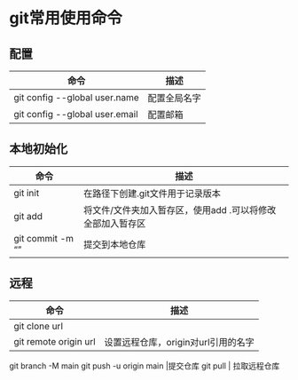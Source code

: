 # git常用使用命令


## 配置
命令|描述
---|---
git config --global user.name|配置全局名字
git config --global user.email|配置邮箱

## 本地初始化
命令|描述
--- | ---
git init| 在路径下创建.git文件用于记录版本
git add |将文件/文件夹加入暂存区，使用add .可以将修改全部加入暂存区
git commit -m “” |提交到本地仓库

## 远程
命令|描述
---|---
git clone url|
git remote origin url |设置远程仓库，origin对url引用的名字
git branch -M main
git push -u origin main |提交仓库
git pull | 拉取远程仓库
